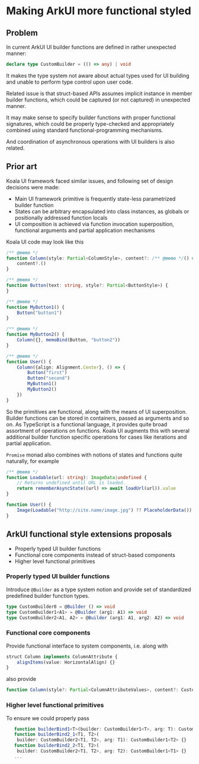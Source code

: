 # Making ArkUI more functional styled

## Problem

In current ArkUI UI builder functions are defined in rather unexpected manner:

```typescript
declare type CustomBuilder = (() => any) | void
```

It makes the type system not aware about actual types used for UI building and unable
to perform type control upon user code.

Related issue is that struct-based APIs assumes implicit instance in member
builder functions, which could be captured (or not captured) in unexpected
manner.

It may make sense to specify builder functions with proper functional signatures,
which could be properly type-checked and appropriately combined using standard
functional-programming mechanisms.

And coordination of asynchronous operations with UI builders is also related.

## Prior art

Koala UI framework faced similar issues, and following set of design decisions were made:

   * Main UI framework primitive is frequently state-less parametrized builder function
   * States can be arbitrary encapsulated into class instances, as globals or positionally addressed function locals
   * UI composition is achieved via function invocation superposition, functional arguments and partial application mechanisms

Koala UI code may look like this
```typescript
/** @memo */
function Column(style: Partial<ColumnStyle>, content?: /** @memo */() => void) {
    content?.()
}

/** @memo */
function Button(text: string, style?: Partial<ButtonStyle>) {
}

/** @memo */
function MyButton1() {
    Button("button1")
}

/** @memo */
function MyButton2() {
    Column({}, memoBind(Button, "button2"))
}

/** @memo */
function User() {
    Column({align: Alignment.Center}, () => {
        Button("first")
        Button("second")
        MyButton1()
        MyButton2()
    })
}
```

So the primitives are functional, along with the means of UI superposition.
Builder functions can be stored in containers, passed as arguments and so on.
As TypeScript is a functional language, it provides quite broad assortment of
operations on functions. Koala UI augments this with several additional builder
function specific operations for cases like iterations and partial application.

`Promise` monad also combines with notions of states and functions quite naturally,
for example
```typescript
/** @memo */
function Loadable(url: string): ImageData|undefined {
    // Returns undefined until URL is loaded.
    return rememberAsyncState((url) => await loadUrl(url)).value
}

function User() {
    Image(Loadable("http://site.name/image.jpg") ?? PlaceholderData())
}
```

## ArkUI functional style extensions proposals

   * Properly typed UI builder functions
   * Functional core components instead of struct-based components
   * Higher level functional primitives

### Properly typed UI builder functions

Introduce `@Builder` as a type system notion and provide set of standardized predefined
builder function types.

```typescript
type CustomBuilder0 = @Builder () => void
type CustomBuilder1<A1> = @Builder (arg1: A1) => void
type CustomBuilder2<A1, A2> = @Builder (arg1: A1, arg2: A2) => void
```

### Functional core components

Provide functional interface to system components, i.e. along with

```typescript
struct Column implements ColumnAttribute {
    alignItems(value: HorizontalAlign) {}
}
```
also provide
```typescript
function Column(style?: Partial<ColumnAttributeValues>, content?: CustomBuilder0) {}
```

### Higher level functional primitives

To ensure we could properly pass
```typescript
   function builderBind1<T>(builder: CustomBuilder1<T>, arg: T): CustomBuilder0 {}
   function builderBind2_1<T1, T2>(
    builder: CustomBuilder2<T1, T2>, arg: T1): CustomBuilder1<T2> {}
   function builderBind2_2<T1, T2>(
    builder: CustomBuilder2<T1, T2>, arg: T2): CustomBuilder1<T1> {}
   ...
```